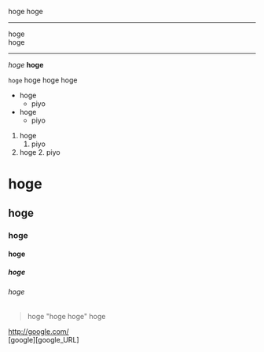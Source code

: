 ﻿hoge
hoge

---
hoge  
hoge

---
*hoge*
**hoge**

`hoge`
    hoge
    hoge
    hoge

* hoge
    * piyo
* hoge
    * piyo

1. hoge
    1. piyo
2. hoge
    2. piyo

# hoge
## hoge
### hoge
#### hoge
##### hoge
###### hoge

> hoge
> "hoge
hoge"
> hoge

<http://google.com/>  
[google][google_URL]

[google]: http://google.comet
